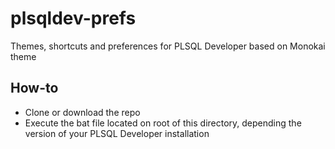 # plsqldev-prefs
Themes, shortcuts and preferences for PLSQL Developer based on Monokai theme

## How-to
- Clone or download the repo
- Execute the bat file located on root of this directory, depending the version of your PLSQL Developer installation
